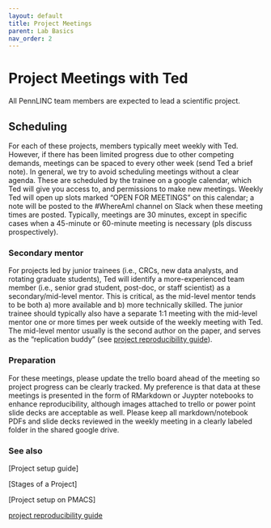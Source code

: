```yaml
---
layout: default
title: Project Meetings
parent: Lab Basics
nav_order: 2
---
```


# Project Meetings with Ted

All PennLINC team members are expected to lead a scientific project.  

## Scheduling

For each of these projects, members typically meet weekly with Ted. However, if there has been limited progress due to other competing demands, meetings can be spaced to every other week (send Ted a brief note). In general, we try to avoid scheduling meetings without a clear agenda. These are scheduled by the trainee on a google calendar, which Ted will give you access to, and permissions to make new meetings.  Weekly Ted will open up slots marked “OPEN FOR MEETINGS” on this calendar; a note will be posted to the #WhereAmI channel on Slack when these meeting times are posted.  Typically, meetings are 30 minutes, except in specific cases when a 45-minute or 60-minute meeting is necessary (pls discuss prospectively).

### Secondary mentor

For projects led by junior trainees (i.e., CRCs, new data analysts, and rotating graduate students), Ted will identify a more-experienced team member (i.e., senior grad student, post-doc, or staff scientist) as a secondary/mid-level mentor.  This is critical, as the mid-level mentor tends to be both a) more available and b) more technically skilled.   The junior trainee should typically also have a separate 1:1 meeting with the mid-level mentor one or more times per week outside of the weekly meeting with Ted.   The mid-level mentor usually is the second author on the paper, and serves as the “replication buddy” (see [project reproducibility guide]( https://pennlinc.github.io/docs/LabHome/ReproSystem/)).

### Preparation

For these meetings, please update the trello board ahead of the meeting so project progress can be clearly tracked. My preference is that data at these meetings is presented in the form of RMarkdown or Juypter notebooks to enhance reproducibility, although images attached to trello or power point slide decks are acceptable as well.  Please keep all markdown/notebook PDFs and slide decks reviewed in the weekly meeting in a clearly labeled folder in the shared google drive.  


### See also

[Project setup guide]

[Stages of a Project]

[Project setup on PMACS]

[project reproducibility guide]( https://pennlinc.github.io/docs/LabHome/ReproSystem/)





